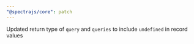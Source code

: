 ```yaml
---
"@spectrajs/core": patch
---
```


Updated return type of `query` and `queries` to include `undefined` in record values

